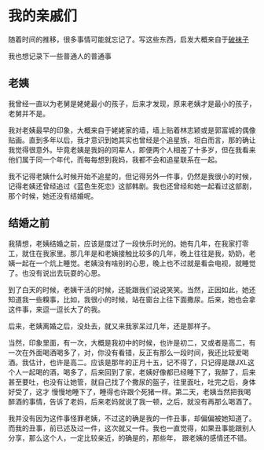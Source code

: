 # 我的亲戚们

随着时间的推移，很多事情可能就忘记了。写这些东西，启发大概来自于[破袜子](https://pewae.com/) 

我也想记录下一些普通人的普通事


## 老姨

我曾经一直以为老舅是姥姥最小的孩子，后来才发现，原来老姨才是最小的孩子，老舅并不是。

我对老姨最早的印象，大概来自于姥姥家的墙，墙上贴着林志颖或是郭富城的偶像贴画。直到多年以后，我才意识到她其实也曾经是个追星族，坦白而言，那的确让我觉得很意外。毕竟老姨是我妈的同辈人，即便两个人相差了十多岁，但在我看来他们属于同一个年代，而每每想到我妈，我都不会和追星联系在一起。

我不记得老姨什么时候开始不追星的，但记得另外一件事，仍然是我很小的时候，记得老姨还曾经追过《蓝色生死恋》这部韩剧。我也还曾经和她一起看过这部剧，那个时候，她还没有结婚呢。

## 结婚之前

我猜想，老姨结婚之前，应该是度过了一段快乐时光的。她有几年，在我家打零工，就住在我家里。那几年是和老姨接触比较多的几年，晚上往往是我，奶奶，老姨一起在一个炕上睡觉。老姨没有啥别的心思，晚上也不过就是看会电视，就睡觉了。也没有说出去玩耍的心思。

到了白天的时候，老姨干活的时候，还能跟我们说说笑笑。当然，正因如此，她还知道我一些糗事，比如，我很小的时候，站在窗台上往下面撒尿。后来，她也会拿这件事，来逗一逗长大了的我。

后来，老姨离婚之后，没处去，就又来我家呆过几年，还是那样子。

当然，印象里面，有一次，大概是我初中的时候，也许是初二，又或者是高二，有一次在外面喝酒喝多了，对，你没有看错，反正有那么一段时间，我还比较爱喝酒。我估计，也许是高二。应该是那年的正月十五，记不得了，只记得是跟JXL这个人一起喝的酒，喝多了，后来回到了家，老姨好像都已经睡下了，我醉了，后来甚至要吐，也没有让她管，就自己找了个撒尿的盔子，往里面吐，吐完之后，身体好受了，这才
慢慢地睡下了，睡得也许跟个死猪一样。第二天，老姨当然把我喝醉酒的事情，告诉了老妈，后来老妈就说了我一顿，之后，就没有再那么喝酒了。

我并没有因为这件事怪罪老姨，不过这的确是我的一件丑事，却偏偏被她知道了。而我的丑事，前已述及过一件，这次就又一件。我也一直觉得，如果丑事能跟别人分享，那么这个人，一定比较亲近，的确是的，那些年， 跟老姨的感情还不错。
